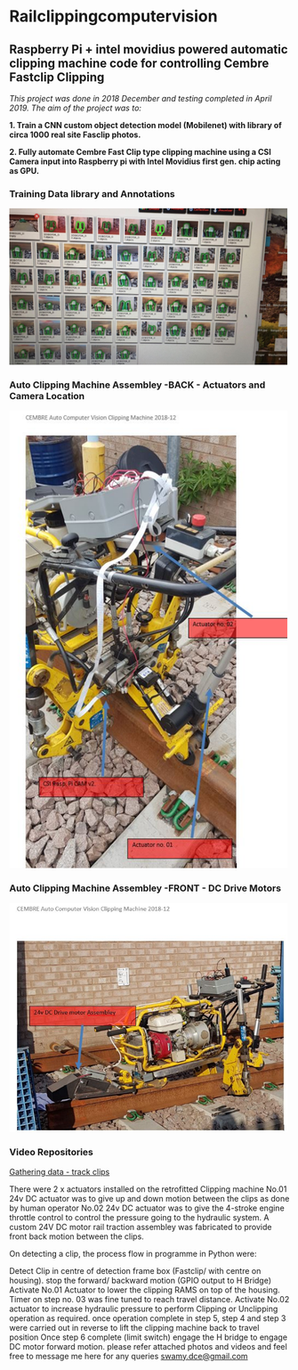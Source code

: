 # Railclippingcomputervision

## Raspberry Pi + intel movidius powered automatic clipping machine code for controlling Cembre Fastclip Clipping

_This project was done in 2018 December and testing completed in April 2019. The aim of the project was to:_ 

**1. Train a CNN custom object detection model (Mobilenet) with library of circa 1000 real site Fasclip photos.**

**2. Fully automate Cembre Fast Clip type clipping machine using a CSI Camera input into Raspberry pi with Intel Movidius first gen. chip acting as GPU.**

### Training Data library and Annotations
<img src="images/IMG-20180711-WA0001.jpg" width="500" >

### Auto Clipping Machine Assembley -BACK -  Actuators and Camera Location
<img src="images/testrigmarkup1.JPG" width="500" >

### Auto Clipping Machine Assembley -FRONT - DC Drive Motors
<img src="images/testrigmarkup2.JPG" width="500" >

### Video Repositories
[Gathering data - track clips](https://youtu.be/BeFUDPnRAoE)

There were 2 x actuators installed on the retrofitted Clipping machine
No.01 24v DC actuator was to give up and down motion between the clips as done by human operator
No.02 24v DC actuator was to give the 4-stroke engine throttle control to control the pressure going to the hydraulic system.
A custom 24V DC motor rail traction assembley was fabricated to provide front back motion between the clips.

On detecting a clip, the process flow in programme in Python were:

Detect Clip in centre of detection frame box (Fastclip/ with centre on housing).
stop the forward/ backward motion (GPIO output to H Bridge)
Activate No.01 Actuator to lower the clipping RAMS on top of the housing.
Timer on step no. 03 was fine tuned to reach travel distance.
Activate No.02 actuator to increase hydraulic pressure to perform Clipping or Unclipping operation as required.
once operation complete in step 5, step 4 and step 3 were carried out in reverse to lift the clipping machine back to travel position
Once step 6 complete (limit switch) engage the H bridge to engage DC motor forward motion.
please refer attached photos and videos and feel free to message me here for any queries swamy.dce@gmail.com


